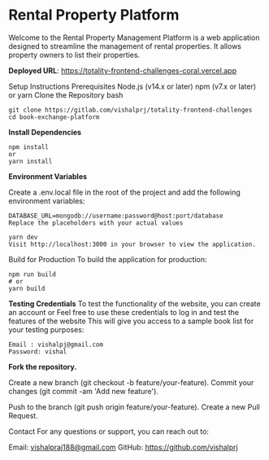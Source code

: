 # Rental Property Platform

Welcome to the Rental Property Management Platform is a web application designed to streamline the management of rental properties. It allows property owners to list their properties.

**Deployed URL**: https://totality-frontend-challenges-coral.vercel.app

Setup Instructions
Prerequisites
Node.js (v14.x or later)
npm (v7.x or later) or yarn
Clone the Repository
bash
```
git clone https://gitlab.com/vishalprj/totality-frontend-challenges
cd book-exchange-platform
```

**Install Dependencies**

```
npm install
or
yarn install
```

**Environment Variables**

Create a .env.local file in the root of the project and add the following environment variables:


```
DATABASE_URL=mongodb://username:password@host:port/database
Replace the placeholders with your actual values
```




```
yarn dev
Visit http://localhost:3000 in your browser to view the application.
```


Build for Production
To build the application for production:
```
npm run build
# or
yarn build
```
**Testing Credentials**
To test the functionality of the website, you can create an account or Feel free to use these credentials to log in and test the features of the website
This will give you access to a sample book list for your testing purposes:
```
Email : vishalpj@gmail.com 
Password: vishal
```

**Fork the repository.**

Create a new branch (git checkout -b feature/your-feature).
Commit your changes (git commit -am 'Add new feature').

Push to the branch (git push origin feature/your-feature).
Create a new Pull Request.

Contact
For any questions or support, you can reach out to:

Email: vishalpraj188@gmail.com
GitHub: https://github.com/vishalprj
